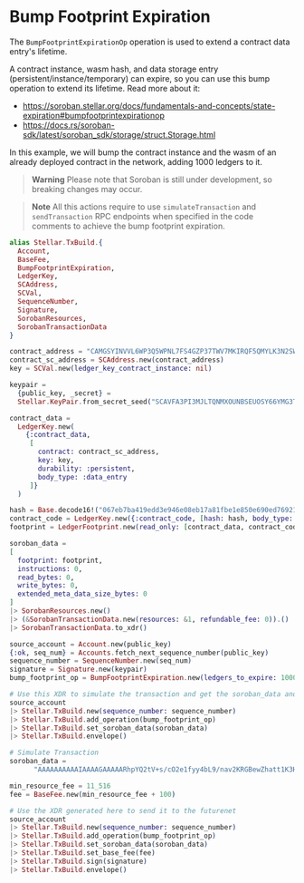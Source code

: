 # Bump Footprint Expiration
The `BumpFootprintExpirationOp` operation is used to extend a contract data entry's lifetime.

A contract instance, wasm hash, and data storage entry (persistent/instance/temporary) can expire, so you can use this bump operation to extend its lifetime.
Read more about it:
- https://soroban.stellar.org/docs/fundamentals-and-concepts/state-expiration#bumpfootprintexpirationop
- https://docs.rs/soroban-sdk/latest/soroban_sdk/storage/struct.Storage.html

In this example, we will bump the contract instance and the wasm of an already deployed contract in the network, adding 1000 ledgers to it.

> **Warning**
> Please note that Soroban is still under development, so breaking changes may occur.

> **Note**
> All this actions require to use `simulateTransaction` and `sendTransaction` RPC endpoints when specified in the code comments to achieve the bump footprint expiration.

```elixir
alias Stellar.TxBuild.{
  Account,
  BaseFee,
  BumpFootprintExpiration,
  LedgerKey,
  SCAddress,
  SCVal,
  SequenceNumber,
  Signature,
  SorobanResources,
  SorobanTransactionData
}

contract_address = "CAMGSYINVVL6WP3Q5WPNL7FS4GZP37TWV7MKIRQF5QMYLK3N2SW4P3RC"
contract_sc_address = SCAddress.new(contract_address)
key = SCVal.new(ledger_key_contract_instance: nil)

keypair =
  {public_key, _secret} =
  Stellar.KeyPair.from_secret_seed("SCAVFA3PI3MJLTQNMXOUNBSEUOSY66YMG3T2KCQKLQBENNVLVKNPV3EK")

contract_data =
  LedgerKey.new(
    {:contract_data,
     [
       contract: contract_sc_address,
       key: key,
       durability: :persistent,
       body_type: :data_entry
     ]}
  )

hash = Base.decode16!("067eb7ba419edd3e946e08eb17a81fbe1e850e690ed7692160875c2b65b45f21", case: :lower)
contract_code = LedgerKey.new({:contract_code, [hash: hash, body_type: :data_entry]})
footprint = LedgerFootprint.new(read_only: [contract_data, contract_code])

soroban_data =
[
  footprint: footprint,
  instructions: 0,
  read_bytes: 0,
  write_bytes: 0,
  extended_meta_data_size_bytes: 0
]
|> SorobanResources.new()
|> (&SorobanTransactionData.new(resources: &1, refundable_fee: 0)).()
|> SorobanTransactionData.to_xdr()

source_account = Account.new(public_key)
{:ok, seq_num} = Accounts.fetch_next_sequence_number(public_key)
sequence_number = SequenceNumber.new(seq_num)
signature = Signature.new(keypair)
bump_footprint_op = BumpFootprintExpiration.new(ledgers_to_expire: 1000)

# Use this XDR to simulate the transaction and get the soroban_data and min_resource_fee
source_account
|> Stellar.TxBuild.new(sequence_number: sequence_number)
|> Stellar.TxBuild.add_operation(bump_footprint_op)
|> Stellar.TxBuild.set_soroban_data(soroban_data)
|> Stellar.TxBuild.envelope()

# Simulate Transaction
soroban_data =
      "AAAAAAAAAAIAAAAGAAAAARhpYQ2tV+s/cO2e1fyy4bL9/nav2KRGBewZhatt1K3HAAAAFAAAAAEAAAAAAAAABxhpYQ2tV+s/cO2e1fyy4bL9/nav2KRGBewZhatt1K3HAAAAAAAAAAAAAAAAAAABLAAAAAAAAAJYAAAAAAAAAHY="

min_resource_fee = 11_516
fee = BaseFee.new(min_resource_fee + 100)

# Use the XDR generated here to send it to the futurenet
source_account
|> Stellar.TxBuild.new(sequence_number: sequence_number)
|> Stellar.TxBuild.add_operation(bump_footprint_op)
|> Stellar.TxBuild.set_soroban_data(soroban_data)
|> Stellar.TxBuild.set_base_fee(fee)
|> Stellar.TxBuild.sign(signature)
|> Stellar.TxBuild.envelope()

```
